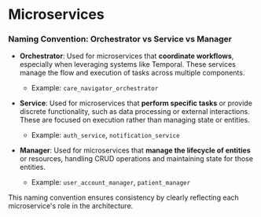 # Microservices


### Naming Convention: **Orchestrator** vs **Service** vs **Manager**

- **Orchestrator**: Used for microservices that **coordinate workflows**, especially when leveraging systems like Temporal. These services manage the flow and execution of tasks across multiple components.
  - Example: `care_navigator_orchestrator`

- **Service**: Used for microservices that **perform specific tasks** or provide discrete functionality, such as data processing or external interactions. These are focused on execution rather than managing state or entities.
  - Example: `auth_service`, `notification_service`

- **Manager**: Used for microservices that **manage the lifecycle of entities** or resources, handling CRUD operations and maintaining state for those entities.
  - Example: `user_account_manager`, `patient_manager`

This naming convention ensures consistency by clearly reflecting each microservice's role in the architecture.
